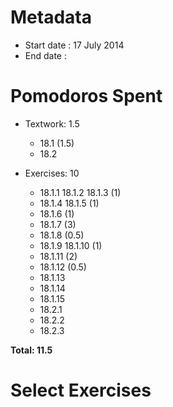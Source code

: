 Metadata
=========

- Start date : 17 July 2014
- End date : 

Pomodoros Spent
===============

- Textwork: 1.5
  - 18.1 (1.5)
  - 18.2

- Exercises: 10
  - 18.1.1 18.1.2 18.1.3 (1)
  - 18.1.4 18.1.5 (1)
  - 18.1.6 (1)
  - 18.1.7 (3)
  - 18.1.8 (0.5)
  - 18.1.9 18.1.10 (1)
  - 18.1.11 (2)
  - 18.1.12 (0.5)
  - 18.1.13
  - 18.1.14
  - 18.1.15
  - 18.2.1
  - 18.2.2
  - 18.2.3

**Total: 11.5**

Select Exercises
================